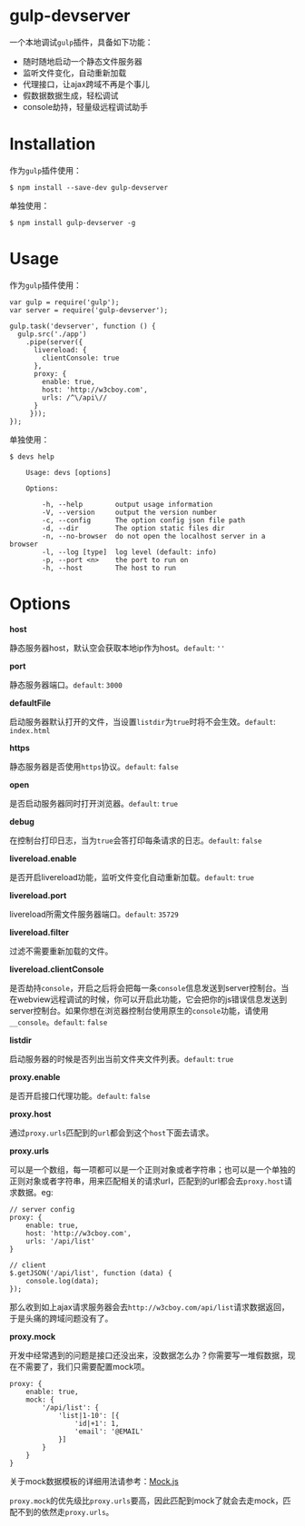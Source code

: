 # gulp-devserver

一个本地调试`gulp`插件，具备如下功能：

* 随时随地启动一个静态文件服务器
* 监听文件变化，自动重新加载
* 代理接口，让ajax跨域不再是个事儿
* 假数据数据生成，轻松调试
* console劫持，轻量级远程调试助手

# Installation

作为`gulp`插件使用：

	$ npm install --save-dev gulp-devserver
	
单独使用：

	$ npm install gulp-devserver -g
	
# Usage

作为`gulp`插件使用：

	var gulp = require('gulp');
	var server = require('gulp-devserver');
	
	gulp.task('devserver', function () {
	  gulp.src('./app')
	    .pipe(server({
	      livereload: {
	      	clientConsole: true
	      },
	      proxy: {
	      	enable: true,
	      	host: 'http://w3cboy.com',
	      	urls: /^\/api\//
	      }
	     }));
	});
	
单独使用：

	$ devs help
	
		Usage: devs [options]
		
		Options:
		
			-h, --help        output usage information
    		-V, --version     output the version number
    		-c, --config      The option config json file path
    		-d, --dir         The option static files dir
   			-n, --no-browser  do not open the localhost server in a browser
    		-l, --log [type]  log level (default: info)
    		-p, --port <n>    the port to run on
    		-h, --host        The host to run
    		
# Options

**host**

静态服务器host，默认空会获取本地ip作为host。`default`: `''`

**port**

静态服务器端口。`default`: `3000`

**defaultFile**

启动服务器默认打开的文件，当设置`listdir`为`true`时将不会生效。`default`: `index.html`

**https**

静态服务器是否使用`https`协议。`default`: `false`

**open**

是否启动服务器同时打开浏览器。`default`: `true`

**debug**

在控制台打印日志，当为`true`会答打印每条请求的日志。`default`: `false`

**livereload.enable**

是否开启livereload功能，监听文件变化自动重新加载。`default`: `true`

**livereload.port**

livereload所需文件服务器端口。`default`: `35729`

**livereload.filter**

过滤不需要重新加载的文件。

**livereload.clientConsole**

是否劫持`console`，开启之后将会把每一条`console`信息发送到server控制台。当在webview远程调试的时候，你可以开启此功能，它会把你的js错误信息发送到server控制台。如果你想在浏览器控制台使用原生的`console`功能，请使用`__console`。`default`: `false`

**listdir**

启动服务器的时候是否列出当前文件夹文件列表。`default`: `true`

**proxy.enable**

是否开启接口代理功能。`default`: `false`

**proxy.host**

通过`proxy.urls`匹配到的`url`都会到这个`host`下面去请求。

**proxy.urls**

可以是一个数组，每一项都可以是一个正则对象或者字符串；也可以是一个单独的正则对象或者字符串，用来匹配相关的请求url，匹配到的url都会去`proxy.host`请求数据。eg:

	// server config
	proxy: {
		enable: true,
		host: 'http://w3cboy.com',
		urls: '/api/list'
	}
	
	// client
	$.getJSON('/api/list', function (data) {
		console.log(data);
	});
	
那么收到如上ajax请求服务器会去`http://w3cboy.com/api/list`请求数据返回，于是头痛的跨域问题没有了。

**proxy.mock**

开发中经常遇到的问题是接口还没出来，没数据怎么办？你需要写一堆假数据，现在不需要了，我们只需要配置mock项。

	proxy: {
		enable: true,
		mock: {
			'/api/list': {
				'list|1-10': [{
        			'id|+1': 1,
        			'email': '@EMAIL'
    			}]
			}
		}
	}
	
关于mock数据模板的详细用法请参考：[Mock.js](http://mockjs.com/#mock)

`proxy.mock`的优先级比`proxy.urls`要高，因此匹配到mock了就会去走mock，匹配不到的依然走`proxy.urls`。











	








